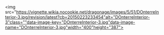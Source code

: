 <img src="https://vignette.wikia.nocookie.net/dragonage/images/5/51/DOnterreInterior-3.jpg/revision/latest?cb=20150223233454"alt="DOnterreInterior-3"class=""data-image-key="DOnterreInterior-3.jpg"data-image-name="DOnterreInterior-3.jpg"width="400"height="387">